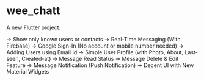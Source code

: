 # wee_chatt

A new Flutter project.

-> Show only known users or contacts
-> Real-Time Messaging (With Firebase)
-> Google Sign-In (No account or mobile number needed)
-> Adding Users using Email Id
-> Simple User Profile (with Photo, About, Last-seen, Created-at)
-> Message Read Status
-> Message Delete & Edit Feature
-> Message Notification (Push Notification)
-> Decent UI with New Material Widgets
